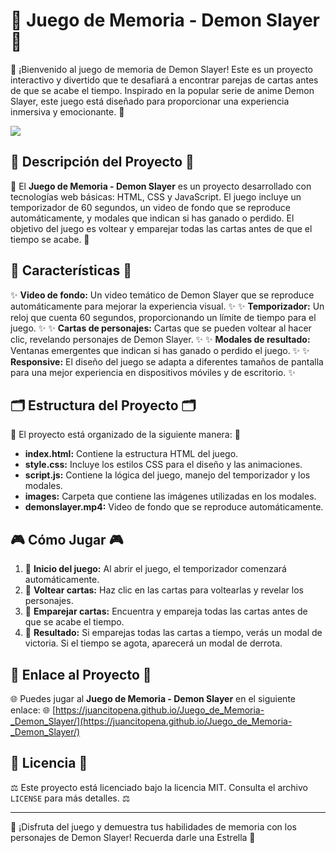# 🎴 Juego de Memoria - Demon Slayer 🎴

🎉 ¡Bienvenido al juego de memoria de Demon Slayer! Este es un proyecto interactivo y divertido que te desafiará a encontrar parejas de cartas antes de que se acabe el tiempo. Inspirado en la popular serie de anime Demon Slayer, este juego está diseñado para proporcionar una experiencia inmersiva y emocionante. 🎉

![](demon.jpg)

## 📝 Descripción del Proyecto 📝

📜 El **Juego de Memoria - Demon Slayer** es un proyecto desarrollado con tecnologías web básicas: HTML, CSS y JavaScript. El juego incluye un temporizador de 60 segundos, un video de fondo que se reproduce automáticamente, y modales que indican si has ganado o perdido. El objetivo del juego es voltear y emparejar todas las cartas antes de que el tiempo se acabe. 📜

## 🌟 Características 🌟

✨ **Video de fondo:** Un video temático de Demon Slayer que se reproduce automáticamente para mejorar la experiencia visual. ✨
✨ **Temporizador:** Un reloj que cuenta 60 segundos, proporcionando un límite de tiempo para el juego. ✨
✨ **Cartas de personajes:** Cartas que se pueden voltear al hacer clic, revelando personajes de Demon Slayer. ✨
✨ **Modales de resultado:** Ventanas emergentes que indican si has ganado o perdido el juego. ✨
✨ **Responsive:** El diseño del juego se adapta a diferentes tamaños de pantalla para una mejor experiencia en dispositivos móviles y de escritorio. ✨

## 🗂️ Estructura del Proyecto 🗂️

📁 El proyecto está organizado de la siguiente manera: 📁

- **index.html:** Contiene la estructura HTML del juego.
- **style.css:** Incluye los estilos CSS para el diseño y las animaciones.
- **script.js:** Contiene la lógica del juego, manejo del temporizador y los modales.
- **images:** Carpeta que contiene las imágenes utilizadas en los modales.
- **demonslayer.mp4:** Video de fondo que se reproduce automáticamente.

## 🎮 Cómo Jugar 🎮

1. 🎲 **Inicio del juego:** Al abrir el juego, el temporizador comenzará automáticamente.
2. 🎲 **Voltear cartas:** Haz clic en las cartas para voltearlas y revelar los personajes.
3. 🎲 **Emparejar cartas:** Encuentra y empareja todas las cartas antes de que se acabe el tiempo.
4. 🎲 **Resultado:** Si emparejas todas las cartas a tiempo, verás un modal de victoria. Si el tiempo se agota, aparecerá un modal de derrota.

## 🔗 Enlace al Proyecto 🔗

🌐 Puedes jugar al **Juego de Memoria - Demon Slayer** en el siguiente enlace: 🌐
[https://juancitopena.github.io/Juego_de_Memoria-_Demon_Slayer/](https://juancitopena.github.io/Juego_de_Memoria-_Demon_Slayer/)

## 📜 Licencia 📜

⚖️ Este proyecto está licenciado bajo la licencia MIT. Consulta el archivo `LICENSE` para más detalles. ⚖️

---

🎉 ¡Disfruta del juego y demuestra tus habilidades de memoria con los personajes de Demon Slayer! Recuerda darle una Estrella 🎉
